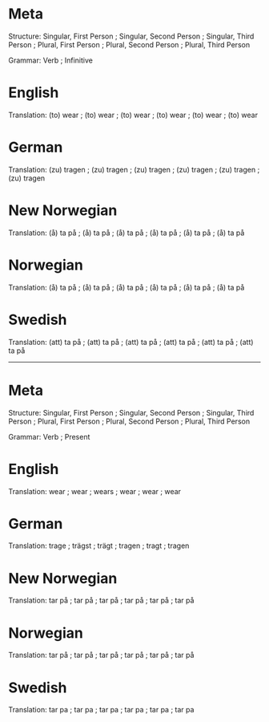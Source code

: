 Meta
====

Structure: Singular, First Person ; Singular, Second Person ; Singular, Third Person ;
           Plural, First Person   ; Plural, Second Person   ; Plural, Third Person

Grammar:   Verb ; Infinitive



English
=======

Translation: (to) wear ; (to) wear ; (to) wear ;
             (to) wear ; (to) wear ; (to) wear



German
======

Translation: (zu) tragen ; (zu) tragen ; (zu) tragen ;
             (zu) tragen ; (zu) tragen ; (zu) tragen



New Norwegian
=============

Translation: (å) ta på ; (å) ta på ; (å) ta på ;
             (å) ta på ; (å) ta på ; (å) ta på



Norwegian
=========

Translation: (å) ta på ; (å) ta på ; (å) ta på ;
             (å) ta på ; (å) ta på ; (å) ta på



Swedish
=======

Translation: (att) ta på ; (att) ta på ; (att) ta på ;
             (att) ta på ; (att) ta på ; (att) ta på



--------------------------------------------------------------------------------

Meta
====

Structure: Singular, First Person ; Singular, Second Person ; Singular, Third Person ;
           Plural, First Person   ; Plural, Second Person   ; Plural, Third Person

Grammar:   Verb ; Present



English
=======

Translation: wear ; wear ; wears ;
             wear ; wear ; wear



German
======

Translation: trage  ; trägst ; trägt  ;
             tragen ; tragt  ; tragen



New Norwegian
=============

Translation: tar på ; tar på ; tar på ;
             tar på ; tar på ; tar på



Norwegian
=========

Translation: tar på ; tar på ; tar på ;
             tar på ; tar på ; tar på



Swedish
=======

Translation: tar pa ; tar pa ; tar pa ;
             tar pa ; tar pa ; tar pa
